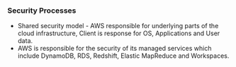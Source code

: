 ### Security Processes

- Shared security model - AWS responsible for underlying parts of the cloud infrastructure, Client is response for OS, Applications and User data.
- AWS is responsible for the security of its managed services which include DynamoDB, RDS, Redshift, Elastic MapReduce and Workspaces.